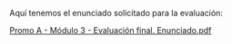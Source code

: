 Aquí tenemos el enunciado solicitado para la evaluación: 

[Promo A - Módulo 3 - Evaluación final. Enunciado.pdf](https://github.com/Adalab/modulo-3-evaluacion-final-MARTABLANCOORTE/files/14324614/Promo.A.-.Modulo.3.-.Evaluacion.final.Enunciado.pdf)
